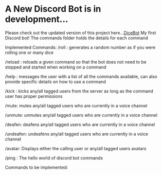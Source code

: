 # A New Discord Bot is in development...
Please check out the updated version of this project here...[DiceBot](https://github.com/Matthew-Little/DiceBot)
My first Discord bot!
The commands folder holds the details for each command

Implemented Commands:
/roll : generates a random number as if you were rolling one or many dice

/reload : reloads a given command so that the bot does not need to be stopped and started when working on a command

/help : messages the user with a list of all the commands available, can also provide specific details on how to use a command

/kick : kicks any/all tagged users from the server as long as the command user has proper permissions

/mute: mutes any/all tagged users who are currently in a voice channel

/unmute: unmutes any/all tagged users who are currently in a voice channel

/deafen: deafens any/all tagged users who are currently in a voice channel

/undeafen: undeafens any/all tagged users who are currently in a voice channel

/avatar: Displays either the calling user or any/all tagged users avatars

/ping : The hello world of discord bot commands

Commands to be implemented:

